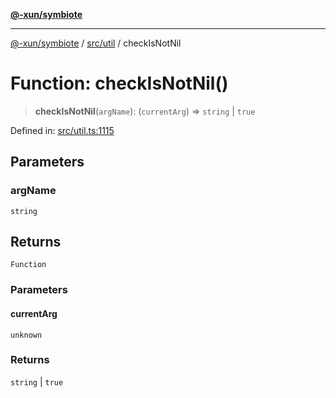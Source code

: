 [**@-xun/symbiote**](../../../README.md)

***

[@-xun/symbiote](../../../README.md) / [src/util](../README.md) / checkIsNotNil

# Function: checkIsNotNil()

> **checkIsNotNil**(`argName`): (`currentArg`) => `string` \| `true`

Defined in: [src/util.ts:1115](https://github.com/Xunnamius/symbiote/blob/48e09e2e30168e7f5b981dba3e3d2806204a176e/src/util.ts#L1115)

## Parameters

### argName

`string`

## Returns

`Function`

### Parameters

#### currentArg

`unknown`

### Returns

`string` \| `true`
